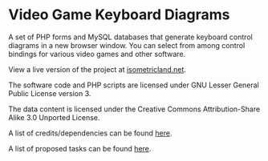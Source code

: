 # Video Game Keyboard Diagrams

A set of PHP forms and MySQL databases that generate keyboard control diagrams in a new browser window. You can select from among control bindings for various video games and other software.

View a live version of the project at [isometricland.net](http://isometricland.net/keyboard/keyboard.php).

The software code and PHP scripts are licensed under GNU Lesser General Public License version 3.

The data content is licensed under the Creative Commons Attribution-Share Alike 3.0 Unported License.

A list of credits/dependencies can be found [here](credits.md).

A list of proposed tasks can be found [here](todolist.md).
